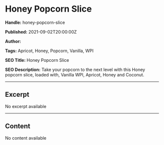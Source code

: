 # Honey Popcorn Slice

**Handle:** honey-popcorn-slice

**Published:** 2021-09-02T20:00:00Z

**Author:**  

**Tags:** Apricot, Honey, Popcorn, Vanilla, WPI

**SEO Title:** Honey Popcorn Slice

**SEO Description:** Take your popcorn to the next level with this Honey popcorn slice, loaded with, Vanilla WPI, Apricot, Honey and Coconut.

---

## Excerpt

No excerpt available

---

## Content

No content available

